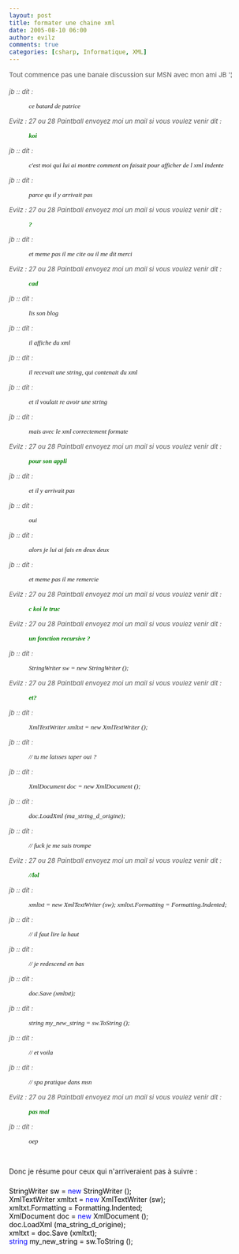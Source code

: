 ```yaml
---
layout: post
title: formater une chaine xml
date: 2005-08-10 06:00
author: evilz
comments: true
categories: [csharp, Informatique, XML]
---
```

<font color=#545454 size=2>
	  <p class=MsoNormal style="MARGIN: 0cm 0cm 0pt"><span style="FONT-SIZE: 10pt; COLOR: #545454">Tout commence pas une banale discussion sur MSN avec mon ami JB '¦</span></p> <p><em>jb :: dit :</em></p> <dir></font><font face="MS Sans Serif" size=2> <p><em>ce batard de patrice</em></p></dir></font><font color=#545454 size=2> <p><em>Evilz : 27 ou 28 Paintball envoyez moi un mail si vous voulez venir dit :</em></p> <dir></font><b><font face="Microsoft Sans Serif" color=#008000 size=2> <p><em>koi</em></p></dir></b></font><font color=#545454 size=2> <p><em>jb :: dit :</em></p> <dir></font><font face="MS Sans Serif" size=2> <p><em>c'est moi qui lui ai montre comment on faisait pour afficher de l xml indente</em></p></dir></font><font color=#545454 size=2> <p><em>jb :: dit :</em></p> <dir></font><font face="MS Sans Serif" size=2> <p><em>parce qu il y arrivait pas</em></p></dir></font><font color=#545454 size=2> <p><em>Evilz : 27 ou 28 Paintball envoyez moi un mail si vous voulez venir dit :</em></p> <dir></font><b><font face="Microsoft Sans Serif" color=#008000 size=2> <p><em>?</em></p></dir></b></font><font color=#545454 size=2> <p><em>jb :: dit :</em></p> <dir></font><font face="MS Sans Serif" size=2> <p><em>et meme pas il me cite ou il me dit merci</em></p></dir></font><font color=#545454 size=2> <p><em>Evilz : 27 ou 28 Paintball envoyez moi un mail si vous voulez venir dit :</em></p> <dir></font><b><font face="Microsoft Sans Serif" color=#008000 size=2> <p><em>cad</em></p></dir></b></font><font color=#545454 size=2> <p><em>jb :: dit :</em></p> <dir></font><font face="MS Sans Serif" size=2> <p><em>lis son blog</em></p></dir></font><font color=#545454 size=2> <p><em>jb :: dit :</em></p> <dir></font><font face="MS Sans Serif" size=2> <p><em>il affiche du xml</em></p></dir></font><font color=#545454 size=2> <p><em>jb :: dit :</em></p> <dir></font><font face="MS Sans Serif" size=2> <p><em>il recevait une string, qui contenait du xml</em></p></dir></font><font color=#545454 size=2> <p><em>jb :: dit :</em></p> <dir></font><font face="MS Sans Serif" size=2> <p><em>et il voulait re avoir une string</em></p></dir></font><font color=#545454 size=2> <p><em>jb :: dit :</em></p> <dir></font><font face="MS Sans Serif" size=2> <p><em>mais avec le xml correctement formate</em></p></dir></font><font color=#545454 size=2> <p><em>Evilz : 27 ou 28 Paintball envoyez moi un mail si vous voulez venir dit :</em></p> <dir></font><b><font face="Microsoft Sans Serif" color=#008000 size=2> <p><em>pour son appli</em></p></dir></b></font><font color=#545454 size=2> <p><em>jb :: dit :</em></p> <dir></font><font face="MS Sans Serif" size=2> <p><em>et il y arrivait pas</em></p></dir></font><font color=#545454 size=2> <p><em>jb :: dit :</em></p> <dir></font><font face="MS Sans Serif" size=2> <p><em>oui</em></p></dir></font><font color=#545454 size=2> <p><em>jb :: dit :</em></p> <dir></font><font face="MS Sans Serif" size=2> <p><em>alors je lui ai fais en deux deux</em></p></dir></font><font color=#545454 size=2> <p><em>jb :: dit :</em></p> <dir></font><font face="MS Sans Serif" size=2> <p><em>et meme pas il me remercie</em></p></dir></font><font color=#545454 size=2> <p><em>Evilz : 27 ou 28 Paintball envoyez moi un mail si vous voulez venir dit :</em></p> <dir></font><b><font face="Microsoft Sans Serif" color=#008000 size=2> <p><em>c koi le truc</em></p></dir></b></font><font color=#545454 size=2> <p><em>Evilz : 27 ou 28 Paintball envoyez moi un mail si vous voulez venir dit :</em></p> <dir></font><b><font face="Microsoft Sans Serif" color=#008000 size=2> <p><em>un fonction recursive ?</em></p></dir></b></font><font color=#545454 size=2> <p><em>jb :: dit :</em></p> <dir></font><font face="MS Sans Serif" size=2> <p><em>StringWriter sw = new StringWriter ();</em></p></dir></font><font color=#545454 size=2> <p><em>Evilz : 27 ou 28 Paintball envoyez moi un mail si vous voulez venir dit :</em></p> <dir></font><b><font face="Microsoft Sans Serif" color=#008000 size=2> <p><em>et?</em></p></dir></b></font><font color=#545454 size=2> <p><em>jb :: dit :</em></p> <dir></font><font face="MS Sans Serif" size=2> <p><em>XmlTextWriter xmltxt = new XmlTextWriter ();</em></p></dir></font><font color=#545454 size=2> <p><em>jb :: dit :</em></p> <dir></font><font face="MS Sans Serif" size=2> <p><em>// tu me laisses taper oui ?</em></p></dir></font><font color=#545454 size=2> <p><em>jb :: dit :</em></p> <dir></font><font face="MS Sans Serif" size=2> <p><em>XmlDocument doc = new XmlDocument ();</em></p></dir></font><font color=#545454 size=2> <p><em>jb :: dit :</em></p> <dir></font><font face="MS Sans Serif" size=2> <p><em>doc.LoadXml (ma_string_d_origine);</em></p></dir></font><font color=#545454 size=2> <p><em>jb :: dit :</em></p> <dir></font><font face="MS Sans Serif" size=2> <p><em>// fuck je me suis trompe</em></p></dir></font><font color=#545454 size=2> <p><em>Evilz : 27 ou 28 Paintball envoyez moi un mail si vous voulez venir dit :</em></p> <dir></font><b><font face="Microsoft Sans Serif" color=#008000 size=2> <p><em>//lol</em></p></dir></b></font><font color=#545454 size=2> <p><em>jb :: dit :</em></p> <dir></font><font face="MS Sans Serif" size=2> <p><em>xmltxt = new XmlTextWriter (sw); xmltxt.Formatting = Formatting.Indented;</em></p></dir></font><font color=#545454 size=2> <p><em>jb :: dit :</em></p> <dir></font><font face="MS Sans Serif" size=2> <p><em>// il faut lire la haut</em></p></dir></font><font color=#545454 size=2> <p><em>jb :: dit :</em></p> <dir></font><font face="MS Sans Serif" size=2> <p><em>// je redescend en bas</em></p></dir></font><font color=#545454 size=2> <p><em>jb :: dit :</em></p> <dir></font><font face="MS Sans Serif" size=2> <p><em>doc.Save (xmltxt);</em></p></dir></font><font color=#545454 size=2> <p><em>jb :: dit :</em></p> <dir></font><font face="MS Sans Serif" size=2> <p><em>string my_new_string = sw.ToString ();</em></p></dir></font><font color=#545454 size=2> <p><em>jb :: dit :</em></p> <dir></font><font face="MS Sans Serif" size=2> <p><em>// et voila</em></p></dir></font><font color=#545454 size=2> <p><em>jb :: dit :</em></p> <dir></font><font face="MS Sans Serif" size=2> <p><em>// spa pratique dans msn</em></p></dir></font><font color=#545454 size=2> <p><em>Evilz : 27 ou 28 Paintball envoyez moi un mail si vous voulez venir dit :</em></p> <dir></font><b><font face="Microsoft Sans Serif" color=#008000 size=2> <p><em>pas mal</em></p></dir></b></font><font color=#545454 size=2> <p><em>jb :: dit :</em></p> <dir></font><font face="MS Sans Serif" size=2> <p><em>oep</em></p> <p>&nbsp;</p></dir></font> <p class=MsoNormal style="MARGIN: 0cm 0cm 0pt">Donc je résume pour ceux qui n'arriveraient pas à suivre :</p> <p class=MsoNormal style="MARGIN: 0cm 0cm 0pt">&nbsp;</p> <div bgcolor="gray"><!-- Code highlighting produced by Actipro CodeHighlighter (freeware) http://www.CodeHighlighter.com/ --><span style="COLOR: #000000">StringWriter sw </span><span style="COLOR: #000000">=</span><span style="COLOR: #000000"> </span><span style="COLOR: #0000ff">new</span><span style="COLOR: #000000"> StringWriter (); </span></div> <div><span style="COLOR: #000000">XmlTextWriter xmltxt = </span><span style="COLOR: #0000ff">new</span><span style="COLOR: #000000"> XmlTextWriter (sw); </span></div> <div><span style="COLOR: #000000">xmltxt.Formatting </span><span style="COLOR: #000000">=</span><span style="COLOR: #000000"> Formatting.Indented; </span></div> <div><span style="COLOR: #000000">XmlDocument doc </span><span style="COLOR: #000000">=</span><span style="COLOR: #000000"> </span><span style="COLOR: #0000ff">new</span><span style="COLOR: #000000"> XmlDocument (); </span></div> <div><span style="COLOR: #000000">doc.LoadXml (ma_string_d_origine); </span></div> <div><span style="COLOR: #000000">xmltxt </span><span style="COLOR: #000000">=</span><span style="COLOR: #000000"> doc.Save (xmltxt); </span></div> <div><span style="COLOR: #000000"></span><span style="COLOR: #0000ff">string</span><span style="COLOR: #000000"> my_new_string </span><span style="COLOR: #000000">=</span><span style="COLOR: #000000"> sw.ToString ();</span></div> 
